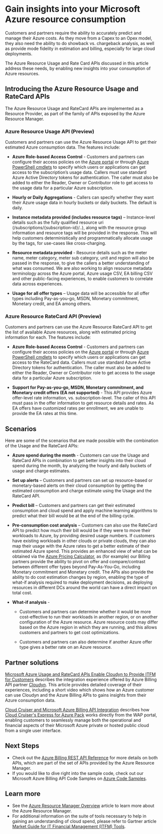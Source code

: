<properties
   pageTitle="Gain insights into your Microsoft Azure resource consumption | Microsoft Azure"
   description="Provides a conceptual overview of the Azure Billing Usage and RateCard APIs, which are used to provide insights into Azure resource consumption and trends."
   services=""
   documentationCenter=""
   authors="BryanLa"
   manager="mbaldwin"
   editor=""
   tags="billing"/>

<tags
   ms.service="billing"
   ms.devlang="na"
   ms.topic="article"
   ms.tgt_pltfrm="na"
   ms.workload="billing"
   ms.date="08/16/2016"
   ms.author="mobandyo;bryanla"/>

# <a name="gain-insights-into-your-microsoft-azure-resource-consumption"></a>Gain insights into your Microsoft Azure resource consumption

Customers and partners require the ability to accurately predict and manage their Azure costs.  As they move from a Capex to an Opex model, they also need the ability to do showback vs. chargeback analysis, as well as provide mode fidelity in estimation and billing, especially for large cloud deployments.

The Azure Resource Usage and Rate Card APIs discussed in this article address these needs, by enabling new insights into your consumption of Azure resources.  

## <a name="introducing-the-azure-resource-usage-and-ratecard-apis"></a>Introducing the Azure Resource Usage and RateCard APIs

The Azure Resource Usage and RateCard APIs are implemented as a Resource Provider, as part of the family of APIs exposed by the Azure Resource Manager.  

### <a name="azure-resource-usage-api-preview"></a>Azure Resource Usage API (Preview)
Customers and partners can use the Azure Resource Usage API to get their estimated Azure consumption data. The features include:

- **Azure Role-based Access Control** - Customers and partners can configure their access policies on the [Azure portal](https://portal.azure.com) or through [Azure PowerShell cmdlets](powershell-install-configure.md) to specify which users or applications can get access to the subscription’s usage data. Callers must use standard Azure Active Directory tokens for authentication. The caller must also be added to either the Reader, Owner or Contributor role to get access to the usage data for a particular Azure subscription.

- **Hourly or Daily Aggregations** - Callers can specify whether they want their Azure usage data in hourly buckets or daily buckets. The default is daily.

- **Instance metadata provided (includes resource tags)** – Instance-level details such as the fully qualified resource uri (/subscriptions/{subscription-id}/..), along with the resource group information and resource tags will be provided in the response. This will help customers deterministically and programmatically allocate usage by the tags, for use-cases like cross-charging.

- **Resource metadata provided** - Resource details such as the meter name, meter category, meter sub category, unit and region will also be passed in the response, to give the callers a better understanding of what was consumed. We are also working to align  resource metadata terminology across the Azure portal, Azure usage CSV, EA billing CSV and other public-facing experiences, to enable customers to correlate data across experiences.

- **Usage for all offer types** – Usage data will be accessible for all offer types including Pay-as-you-go, MSDN, Monetary commitment, Monetary credit, and EA among others.

### <a name="azure-resource-ratecard-api-preview"></a>Azure Resource RateCard API (Preview)
Customers and partners can use the Azure Resource RateCard API to get the list of available Azure resources, along with estimated pricing information for each. The features include:

- **Azure Role-based Access Control** - Customers and partners can configure their access policies on the [Azure portal](https://portal.azure.com) or through [Azure PowerShell cmdlets](powershell-install-configure.md) to specify which users or applications can get access to the RateCard data. Callers must use standard Azure Active Directory tokens for authentication. The caller must also be added to either the Reader, Owner or Contributor role to get access to the usage data for a particular Azure subscription.

- **Support for Pay-as-you-go, MSDN, Monetary commitment, and Monetary credit offers (EA not supported)** - This API provides Azure offer-level rate information, vs. subscription-level.  The caller of this API must pass in the offer information to get resource details and rates.  As EA offers have customized rates per enrollment, we are unable to provide the EA rates at this time.

## <a name="scenarios"></a>Scenarios

Here are some of the scenarios that are made possible with the combination of the Usage and the RateCard APIs:

- **Azure spend during the month** - Customers can use the Usage and RateCard APIs in combination to get better insights into their cloud spend during the month, by analyzing the hourly and daily buckets of usage and charge estimates.

- **Set up alerts** – Customers and partners can set up resource-based or monetary-based alerts on their cloud consumption by getting the estimated consumption and charge estimate using the Usage and the RateCard API.

- **Predict bill** – Customers and partners can get their estimated consumption and cloud spend and apply machine learning algorithms to predict what their bill would be at the end of the billing cycle.

- **Pre-consumption cost analysis** – Customers can also use the RateCard API to predict how much their bill would be if they were to move their workloads to Azure, by providing desired usage numbers. If customers have existing workloads in other clouds or private clouds, they can also map their usage with the Azure rates to get a better estimate of their estimated Azure spend. This provides an enhanced view of what can be obtained via the [Azure Pricing Calculator](https://azure.microsoft.com/pricing/calculator/), as (for example) our Billing partners provide the ability to pivot on offer and compare/contrast between different offer types beyond Pay-As-You-Go, including Monetary commitment and Monetary credit. The APIs also provide the ability to do cost estimation changes by region, enabling the type of what-if analysis required to make deployment decisions, as deploying resources in different DCs around the world can have a direct impact on total cost.

- **What-if analysis** -

    - Customers and partners can determine whether it would be more cost-effective to run their workloads in another region, or on another configuration of the Azure resource. Azure resource costs may differ based on the Azure region in which they are running, and this allows customers and partners to get cost optimizations.

    - Customers and partners can also determine if another Azure offer type gives a better rate on an Azure resource.

## <a name="partner-solutions"></a>Partner solutions

[Microsoft Azure Usage and RateCard APIs Enable Cloudyn to Provide ITFM for Customers](billing-usage-rate-card-partner-solution-cloudyn.md) describes the integration experience offered by Azure Billing API partner [Cloudyn](https://www.cloudyn.com/microsoft-azure/).  This article provides detailed coverage of their experiences, including a short video which shows how an Azure customer can use Cloudyn and the Azure Billing APIs to gains insights from their Azure consumption data.

[Cloud Cruiser and Microsoft Azure Billing API Integration](billing-usage-rate-card-partner-solution-cloudcruiser.md) describes how [Cloud Cruiser's Express for Azure Pack](http://www.cloudcruiser.com/partners/microsoft/) works directly from the  WAP portal, enabling customers to seamlessly manage both the operational and financial aspects of their Microsoft Azure private or hosted public cloud from a single user interface.   

## <a name="next-steps"></a>Next Steps
+ Check out the [Azure Billing REST API Reference](https://msdn.microsoft.com/library/azure/1ea5b323-54bb-423d-916f-190de96c6a3c) for more details on both APIs, which are part of the set of APIs provided by the Azure Resource Manager.
+ If you would like to dive right into the sample code, check out our Microsoft Azure Billing API Code Samples on [Azure Code Samples](https://azure.microsoft.com/documentation/samples/?term=billing).

## <a name="learn-more"></a>Learn more
+ See the [Azure Resource Manager Overview](azure-resource-manager/resource-group-overview.md) article to learn more about the Azure Resource Manager.
+ For additional information on the suite of tools necessary to help in gaining an understanding of cloud spend, please refer to  Gartner article [Market Guide for IT Financial Management (ITFM) Tools](http://www.gartner.com/technology/reprints.do?id=1-212F7AL&ct=140909&st=sb).
